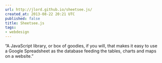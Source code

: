 ```yaml
---
url: http://jlord.github.io/sheetsee.js/
created_at: 2013-08-22 20:21 UTC
published: false
title: Sheetsee.js
tags:
- webdesign
---
```


“A JavaScript library, or box of goodies, if you will, that makes it easy to use a Google Spreadsheet as the database feeding the tables, charts and maps on a website.”
